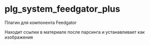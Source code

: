 # plg_system_feedgator_plus
Плагин для компонента Feedgator

Находит ссылки в материале после парсинга и устанавливает как изображения
